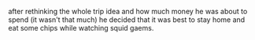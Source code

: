 after rethinking the whole trip idea and how much money he was about to spend (it wasn't that much) he decided that it was best to stay home and eat some chips while watching squid gaems.
